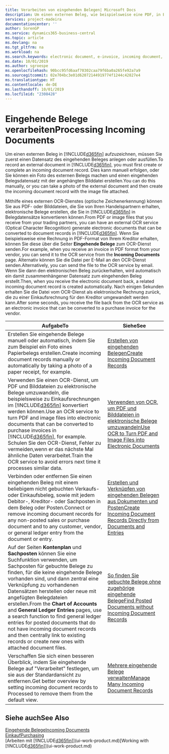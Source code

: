 ```yaml
---
title: Verarbeiten von eingehenden Belegen| Microsoft Docs
description: Um einen externen Beleg, wie beispielsweise eine PDF, in Business Central aufzuzeichnen, müssen Sie zuerst einen eingehenden Belegdatensatz erstellen oder fertig stellen.
services: project-madeira
documentationcenter: ''
author: SorenGP
ms.service: dynamics365-business-central
ms.topic: article
ms.devlang: na
ms.tgt_pltfrm: na
ms.workload: na
ms.search.keywords: electronic document, e-invoice, incoming document, OCR, ecommerce, document exchange, import invoice
ms.date: 10/01/2019
ms.author: sgroespe
ms.openlocfilehash: 90bcc95fd6aaf70302caa79f6ba0a265fe92a7a9
ms.sourcegitcommit: 02e704bc3e01d62072144919774f1244c42827e4
ms.translationtype: HT
ms.contentlocale: de-DE
ms.lasthandoff: 10/01/2019
ms.locfileid: "2308428"
---
```

# <a name="processing-incoming-documents"></a><span data-ttu-id="84279-103">Eingehende Belege verarbeiten</span><span class="sxs-lookup"><span data-stu-id="84279-103">Processing Incoming Documents</span></span>
<span data-ttu-id="84279-104">Um einen externen Beleg in [!INCLUDE[d365fin](includes/d365fin_md.md)] aufzuzeichnen, müssen Sie zuerst einen Datensatz des eingehenden Beleges anlegen oder ausfüllen.</span><span class="sxs-lookup"><span data-stu-id="84279-104">To record an external document in [!INCLUDE[d365fin](includes/d365fin_md.md)], you must first create or complete an incoming document record.</span></span> <span data-ttu-id="84279-105">Dies kann manuell erfolgen, oder Sie können ein Foto des externen Belegs machen und einen eingehenden Belegsdatensatz mit der angehängten Bilddatei erstellen.</span><span class="sxs-lookup"><span data-stu-id="84279-105">You can do this manually, or you can take a photo of the external document and then create the incoming document record with the image file attached.</span></span>

<span data-ttu-id="84279-106">Mithilfe eines externen OCR-Dienstes (optische Zeichenerkennung) können Sie aus PDF- oder Bilddateien, die Sie von Ihren Handelspartnern erhalten, elektronische Belege erstellen, die Sie in [!INCLUDE[d365fin](includes/d365fin_md.md)] in Belegdatensätze konvertieren können.</span><span class="sxs-lookup"><span data-stu-id="84279-106">From PDF or image files that you receive from your trading partners, you can have an external OCR service (Optical Character Recognition) generate electronic documents that can be converted to document records in [!INCLUDE[d365fin](includes/d365fin_md.md)].</span></span> <span data-ttu-id="84279-107">Wenn Sie beispielsweise eine Rechnung in PDF-Format von Ihrem Kreditor erhalten, können Sie diese über die Seiter **Eingehende Belege** zum OCR-Dienst senden.</span><span class="sxs-lookup"><span data-stu-id="84279-107">For example, when you receive an invoice in PDF format from your vendor, you can send it to the OCR service from the **Incoming Documents** page.</span></span> <span data-ttu-id="84279-108">Alternativ können Sie die Datei per E-Mail an den OCR-Dienst senden.</span><span class="sxs-lookup"><span data-stu-id="84279-108">Alternatively, you can send the file to the OCR service by email.</span></span> <span data-ttu-id="84279-109">Wenn Sie dann den elektronischen Beleg zurückerhalten, wird automatisch ein damit zusammenhängener Datensatz zum eingehenden Beleg erstellt.</span><span class="sxs-lookup"><span data-stu-id="84279-109">Then, when you receive the electronic document back, a related incoming document record is created automatically.</span></span> <span data-ttu-id="84279-110">Nach einigen Sekunden erhalten Sie die Datei vom OCR-Dienst als elektronische Rechnung zurück, die zu einer Einkaufsrechnung für den Kreditor umgewandelt werden kann.</span><span class="sxs-lookup"><span data-stu-id="84279-110">After some seconds, you receive the file back from the OCR service as an electronic invoice that can be converted to a purchase invoice for the vendor.</span></span>

| <span data-ttu-id="84279-111">Aufgabe</span><span class="sxs-lookup"><span data-stu-id="84279-111">To</span></span> | <span data-ttu-id="84279-112">Siehe</span><span class="sxs-lookup"><span data-stu-id="84279-112">See</span></span> |
| --- | --- |
| <span data-ttu-id="84279-113">Erstellen Sie eingehende Belege manuell oder automatisch, indem Sie zum Beispiel ein Foto eines Papierbelegs erstellen.</span><span class="sxs-lookup"><span data-stu-id="84279-113">Create incoming document records manually or automatically by taking a photo of a paper receipt, for example.</span></span> |[<span data-ttu-id="84279-114">Erstellen von eingehenden Belegen</span><span class="sxs-lookup"><span data-stu-id="84279-114">Create Incoming Document Records</span></span>](across-how-create-income-document-records.md) |
| <span data-ttu-id="84279-115">Verwenden Sie einen OCR-Dienst, um PDF und Bilddateien zu elektronische Belege umzuwandeln, die beispielsweise zu Einkaufsrechnungen im [!INCLUDE[d365fin](includes/d365fin_md.md)] konvertiert werden können.</span><span class="sxs-lookup"><span data-stu-id="84279-115">Use an OCR service to turn PDF and image files into electronic documents that can be converted to purchase invoices in [!INCLUDE[d365fin](includes/d365fin_md.md)], for example.</span></span> <span data-ttu-id="84279-116">Schulen Sie den OCR-Dienst, Fehler zu vermeiden,wenn er das nächste Mal ähnliche Daten verarbeitet.</span><span class="sxs-lookup"><span data-stu-id="84279-116">Train the OCR service to avoid errors next time it processes similar data.</span></span> |[<span data-ttu-id="84279-117">Verwenden von OCR, um PDF und Bilddateien in elektronische Belege umzuwandeln</span><span class="sxs-lookup"><span data-stu-id="84279-117">Use OCR to Turn PDF and Image Files into Electronic Documents</span></span>](across-how-use-ocr-pdf-images-files.md) |
| <span data-ttu-id="84279-118">Verbinden oder entfernen Sie einen eingehenden Beleg mit einem beliebigem nicht gebuchten Verkaufs- oder Einkaufsbeleg, sowie mit jedem Debitor-, Kreditor- oder Sachposten in dem Beleg oder Posten.</span><span class="sxs-lookup"><span data-stu-id="84279-118">Connect or remove incoming document records for any non-posted sales or purchase document and to any customer, vendor, or general ledger entry from the document or entry.</span></span> |[<span data-ttu-id="84279-119">Erstellen und Verknüpfen von eingehenden Belegen aus Dokumenten und Posten</span><span class="sxs-lookup"><span data-stu-id="84279-119">Create Incoming Document Records Directly from Documents and Entries</span></span>](across-how-connect-disconnect-income-document-records.md) |
| <span data-ttu-id="84279-120">Auf der Seiten **Kontenplan** und **Sachposten** können Sie eine Suchfunktion verwenden, um Sachposten für gebuchte Belege zu finden, für die keine eingehende Belege vorhanden sind, und dann zentral eine Verknüpfung zu vorhandenen Datensätzen herstellen oder neue mit angefügten Belegdateien erstellen.</span><span class="sxs-lookup"><span data-stu-id="84279-120">From the **Chart of Accounts** and **General Ledger Entries** pages, use a search function to find general ledger entries for posted documents that do not have incoming document records and then centrally link to existing records or create new ones with attached document files.</span></span> |[<span data-ttu-id="84279-121">So finden Sie gebuchte Belege ohne zugehörige eingehende Belege</span><span class="sxs-lookup"><span data-stu-id="84279-121">Find Posted Documents without Incoming Document Records</span></span>](across-how-find-posted-documents-without-income-document-records.md) |
| <span data-ttu-id="84279-122">Verschaffen Sie sich einen besseren Überblick, indem Sie eingehende Belege auf "Verarbeitet" festlegen, um sie aus der Standardansicht zu entfernen.</span><span class="sxs-lookup"><span data-stu-id="84279-122">Get better overview by setting incoming document records to Processed to remove them from the default view.</span></span> |[<span data-ttu-id="84279-123">Mehrere eingehende Belege verwalten</span><span class="sxs-lookup"><span data-stu-id="84279-123">Manage Many Incoming Document Records</span></span>](across-how-manage-many-income-document-records.md) |

## <a name="see-also"></a><span data-ttu-id="84279-124">Siehe auch</span><span class="sxs-lookup"><span data-stu-id="84279-124">See Also</span></span>
[<span data-ttu-id="84279-125">Eingehende Belege</span><span class="sxs-lookup"><span data-stu-id="84279-125">Incoming Documents</span></span>](across-income-documents.md)  
[<span data-ttu-id="84279-126">Einkauf</span><span class="sxs-lookup"><span data-stu-id="84279-126">Purchasing</span></span>](purchasing-manage-purchasing.md)  
<span data-ttu-id="84279-127">[Arbeiten mit [!INCLUDE[d365fin](includes/d365fin_md.md)]](ui-work-product.md)</span><span class="sxs-lookup"><span data-stu-id="84279-127">[Working with [!INCLUDE[d365fin](includes/d365fin_md.md)]](ui-work-product.md)</span></span>
